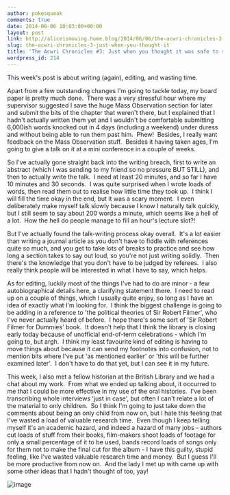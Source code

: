 ```yaml
---
author: pokesqueak
comments: true
date: 2014-06-06 10:03:00+00:00
layout: post
link: http://aliceismoving.home.blog/2014/06/06/the-acwri-chronicles-3-just-when-you-thought-it/
slug: the-acwri-chronicles-3-just-when-you-thought-it
title: 'The Acwri Chronicles #3: Just when you thought it was safe to stop writing'
wordpress_id: 214
---
```


This week's post is about writing (again), editing, and wasting time.




Apart from a few outstanding changes I'm going to tackle today, my board paper is pretty much done.  There was a very stressful hour where my supervisor suggested I save the huge Mass Observation section for later and submit the bits of the chapter that weren't there, but I explained that I hadn't actually written them yet and I wouldn't be comfortable submitting 6,000ish words knocked out in 4 days (including a weekend) under duress and without being able to run them past him.  Phew!  Besides, I really want feedback on the Mass Observation stuff.  Besides it having taken ages, I'm going to give a talk on it at a mini conference in a couple of weeks.




So I've actually gone straight back into the writing breach, first to write an abstract (which I was sending to my friend so no pressure BUT STILL), and then to actually write the talk.  I need at least 20 minutes, and so far I have 10 minutes and 30 seconds.  I was quite surprised when I wrote loads of words, then read them out to realise how little time they took up.  I think I will fill the time okay in the end, but it was a scary moment.  I even deliberately make myself talk slowly because I know I naturally talk quickly, but I still seem to say about 200 words a minute, which seems like a hell of a lot.  How the hell do people manage to fill an hour's lecture slot?!




But I've actually found the talk-writing process okay overall.  It's a lot easier than writing a journal article as you don't have to fiddle with references quite so much, and you get to take lots of breaks to practice and see how long a section takes to say out loud, so you're not just writing solidly.  Then there's the knowledge that you don't have to be judged by referees.  I also really think people will be interested in what I have to say, which helps.




As for editing, luckily most of the things I've had to do are minor - a few autobiographical details here, a clarifying statement there.  I need to read up on a couple of things, which I usually quite enjoy, so long as I have an idea of exactly what I'm looking for.  I think the biggest challenge is going to be adding in a reference to 'the political theories of Sir Robert Filmer', who I've never actually heard of before.  I hope there's some sort of 'Sir Robert Filmer for Dummies' book.  It doesn't help that I think the library is closing early today because of unofficial end-of-term celebrations - which I'm going to, but argh.  I think my least favourite kind of editing is having to move things about because it can send my footnotes into confusion, not to mention bits where I've put 'as mentioned earlier' or 'this will be further examined later'.  I don't have to do that yet, but I can see it in my future.




This week, I also met a fellow historian at the British Library and we had a chat about my work.  From what we ended up talking about, it occurred to me that I could be more effective in my use of the oral histories.  I've been transcribing whole interviews 'just in case', but often I can't relate a lot of the material to only children.  So I think I'm going to just take down the comments about being an only child from now on, but I hate this feeling that I've wasted a load of valuable research time.  Even though I keep telling myself it's an academic hazard, and indeed a hazard of many jobs - authors cut loads of stuff from their books, film-makers shoot loads of footage for only a small percentage of it to be used, bands record loads of songs only for them not to make the final cut for the album - I have this guilty, stupid feeling, like I've wasted valuable research time and money.  But I guess I'll be more productive from now on.  And the lady I met up with came up with some other ideas that I hadn't thought of too, yay!




![image](https://66.media.tumblr.com/507900e93bbae194fb2cf4ac114eda7e/tumblr_inline_n6qrq0nLSf1s70b7a.gif)
